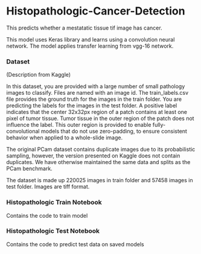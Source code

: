# Histopathologic-Cancer-Detection
This predicts whether a mestatatic tissue tif image has cancer.

This model uses Keras library and learns using a convolution neural network. The model applies transfer learning from vgg-16 network.

### Dataset

(Description from Kaggle)

In this dataset, you are provided with a large number of small pathology images to classify. Files are named with an image id. The train_labels.csv file provides the ground truth for the images in the train folder. You are predicting the labels for the images in the test folder. A positive label indicates that the center 32x32px region of a patch contains at least one pixel of tumor tissue. Tumor tissue in the outer region of the patch does not influence the label. This outer region is provided to enable fully-convolutional models that do not use zero-padding, to ensure consistent behavior when applied to a whole-slide image.

The original PCam dataset contains duplicate images due to its probabilistic sampling, however, the version presented on Kaggle does not contain duplicates. We have otherwise maintained the same data and splits as the PCam benchmark.

The dataset is made up 220025 images in train folder and 57458 images in test folder. Images are tiff format.

### Histopathologic Train Notebook 

Contains the code to train model

### Histopathologic Test Notebook 

Contains the code to predict test data on saved models
